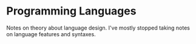 # Programming Languages
Notes on theory about language design. I've mostly stopped taking notes on language features and syntaxes.
